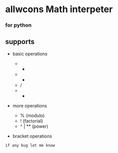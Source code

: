 # allwcons Math interpeter
### for python

## supports
- basic operations 
    - +
    - -
    - /
    - *
- more operations
    - % (modulo)
    - ! (factorial)
    - ^ | ** (power) 

- bracket operations

` if any bug let me know `
